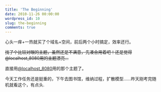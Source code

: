 ```yaml
---
title: 'The Beginning'
date: 2010-11-26 00:00:00
wordpress_id: 10
slug: the-beginning
comments: true
---
```

心头一痒+一热就买了个域名+空间，前后两个小时搞定，效率还行。

<span style="text-decoration: line-through;">找了个比较对眼的主题，虽然还是不满意，先凑合用着吧！还是觉得@localhost\_8080用的主题漂亮…</span>

直接用[@localhost\_8080](http://localhost-8080.com/)用的那个主题了。

今天工作任务还是挺重的，下午去图书馆，维纳过程，扩散模型……昨天刚考完随机就看这个，有点头.
